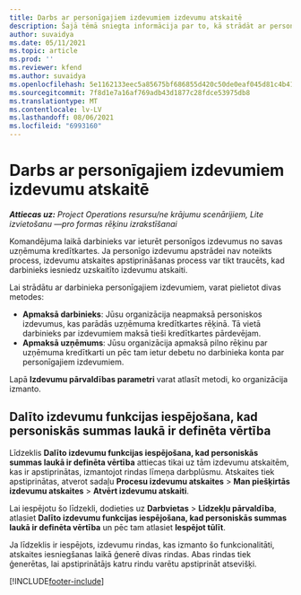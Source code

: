 ```yaml
---
title: Darbs ar personīgajiem izdevumiem izdevumu atskaitē
description: Šajā tēmā sniegta informācija par to, kā strādāt ar personīgajiem izdevumiem, kas darbiniekiem radušies, ceļojot darba vajadzībām.
author: suvaidya
ms.date: 05/11/2021
ms.topic: article
ms.prod: ''
ms.reviewer: kfend
ms.author: suvaidya
ms.openlocfilehash: 5e1162133eec5a85675bf686855d420c50de0eaf045d81c4b417b6fe66ee19fe
ms.sourcegitcommit: 7f8d1e7a16af769adb43d1877c28fdce53975db8
ms.translationtype: MT
ms.contentlocale: lv-LV
ms.lasthandoff: 08/06/2021
ms.locfileid: "6993160"
---
```

# <a name="work-with-personal-expenses-on-an-expense-report"></a>Darbs ar personīgajiem izdevumiem izdevumu atskaitē

_**Attiecas uz:** Project Operations resursu/ne krājumu scenārijiem, Lite izvietošanu —pro formas rēķinu izrakstīšanai_

Komandējuma laikā darbinieks var ieturēt personīgos izdevumus no savas uzņēmuma kredītkartes. Ja personīgo izdevumu apstrādei nav noteikts process, izdevumu atskaites apstiprināšanas process var tikt traucēts, kad darbinieks iesniedz uzskaitīto izdevumu atskaiti.

Lai strādātu ar darbinieka personīgajiem izdevumiem, varat pielietot divas metodes:

  - **Apmaksā darbinieks**: Jūsu organizācija neapmaksā personiskos izdevumus, kas parādās uzņēmuma kredītkartes rēķinā. Tā vietā darbinieks par izdevumiem maksā tieši kredītkartes pārdevējam. 
  - **Apmaksā uzņēmums**: Jūsu organizācija apmaksā pilno rēķinu par uzņēmuma kredītkarti un pēc tam ietur debetu no darbinieka konta par personīgajiem izdevumiem.

Lapā **Izdevumu pārvaldības parametri** varat atlasīt metodi, ko organizācija izmanto.


## <a name="enable-split-expense-function-when-personal-amount-field-has-value-defined"></a>Dalīto izdevumu funkcijas iespējošana, kad personiskās summas laukā ir definēta vērtība

Līdzeklis **Dalīto izdevumu funkcijas iespējošana, kad personiskās summas laukā ir definēta vērtība** attiecas tikai uz tām izdevumu atskaitēm, kas ir apstiprinātas, izmantojot rindas līmeņa darbplūsmu. Atskaites tiek apstiprinātas, atverot sadaļu **Procesu izdevumu atskaites** > **Man piešķirtās izdevumu atskaites** > **Atvērt izdevumu atskaiti**. 

Lai iespējotu šo līdzekli, dodieties uz **Darbvietas** > **Līdzekļu pārvaldība**, atlasiet **Dalīto izdevumu funkcijas iespējošana, kad personiskās summas laukā ir definēta vērtība** un pēc tam atlasiet **Iespējot tūlīt**. 

Ja līdzeklis ir iespējots, izdevumu rindas, kas izmanto šo funkcionalitāti, atskaites iesniegšanas laikā ģenerē divas rindas. Abas rindas tiek ģenerētas, lai apstiprinātājs katru rindu varētu apstiprināt atsevišķi.


[!INCLUDE[footer-include](../includes/footer-banner.md)]
